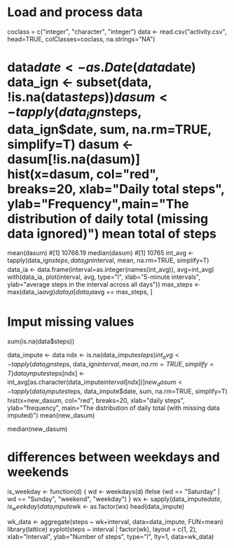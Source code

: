 Load and process data
=============================================
coclass = c("integer", "character", "integer")
data <- read.csv("activity.csv", head=TRUE, colClasses=coclass, na.strings="NA")

data$date <- as.Date(data$date)
data_ign <- subset(data, !is.na(data$steps))
dasum <- tapply(data_ign$steps, data_ign$date, sum, na.rm=TRUE, simplify=T)
dasum <- dasum[!is.na(dasum)]
hist(x=dasum, col="red", breaks=20, xlab="Daily total steps", ylab="Frequency",main="The distribution of daily total (missing data ignored)")
mean total of steps
======================================
mean(dasum)
#[1] 10766.19
median(dasum)
#[1] 10765
int_avg <- tapply(data_ign$steps, data_ign$interval, mean, na.rm=TRUE, simplify=T)
data_ia <- data.frame(interval=as.integer(names(int_avg)), avg=int_avg)
with(data_ia, plot(interval, avg, type="l", xlab="5-minute intervals", ylab="average steps in the interval across all days"))
max_steps <- max(data_ia$avg)
data_ia[data_ia$avg == max_steps, ]

Imput missing values
==============================================
sum(is.na(data$steps))

data_impute <- data
ndx <- is.na(data_impute$steps)
int_avg <- tapply(data_ign$steps, data_ign$interval, mean, na.rm=TRUE, simplify=T)
data_impute$steps[ndx] <- int_avg[as.character(data_impute$interval[ndx])]
new_dasum <- tapply(data_impute$steps, data_impute$date, sum, na.rm=TRUE, simplify=T)
hist(x=new_dasum, col="red", breaks=20, xlab="daily steps", ylab="frequency", main="The distribution of daily total (with missing data imputed)")
mean(new_dasum)

median(new_dasum)

differences between weekdays and weekends
=============================================================
is_weekday <- function(d) {
     wd <- weekdays(d)
     ifelse (wd == "Saturday" | wd == "Sunday", "weekend", "weekday")
} 
wx <- sapply(data_impute$date, is_weekday)
data_impute$wk <- as.factor(wx)
head(data_impute)

wk_data <- aggregate(steps ~ wk+interval, data=data_impute, FUN=mean)
library(lattice)
xyplot(steps ~ interval | factor(wk), layout = c(1, 2), xlab="Interval", ylab="Number of steps", type="l", lty=1, data=wk_data)
